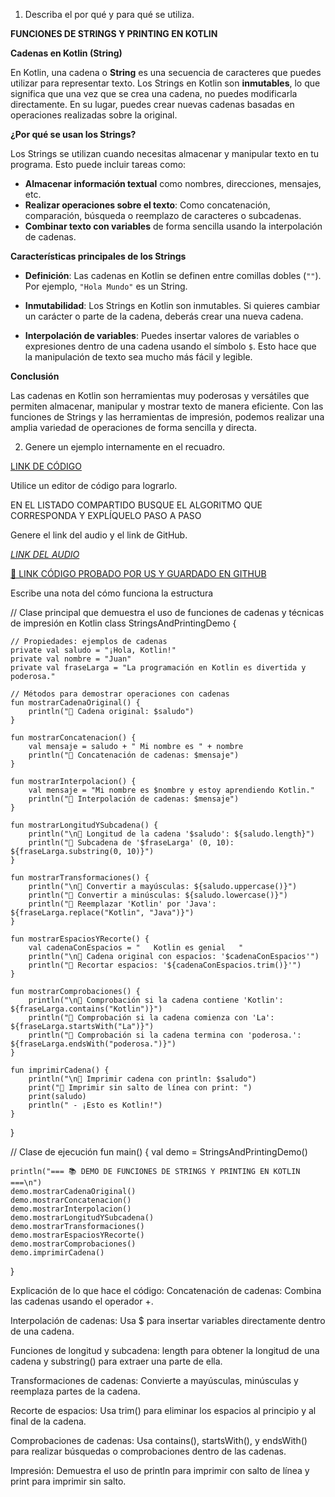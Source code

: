 1. Describa el por qué y para qué se utiliza.

**FUNCIONES DE STRINGS Y PRINTING EN KOTLIN**

 **Cadenas en Kotlin (String)**

En Kotlin, una cadena o **String** es una secuencia de caracteres que puedes utilizar para representar texto. Los Strings en Kotlin son **inmutables**, lo que significa que una vez que se crea una cadena, no puedes modificarla directamente. En su lugar, puedes crear nuevas cadenas basadas en operaciones realizadas sobre la original.

**¿Por qué se usan los Strings?**

Los Strings se utilizan cuando necesitas almacenar y manipular texto en tu programa. Esto puede incluir tareas como:

* **Almacenar información textual** como nombres, direcciones, mensajes, etc.
* **Realizar operaciones sobre el texto**: Como concatenación, comparación, búsqueda o reemplazo de caracteres o subcadenas.
* **Combinar texto con variables** de forma sencilla usando la interpolación de cadenas.

**Características principales de los Strings**

* **Definición**: Las cadenas en Kotlin se definen entre comillas dobles (`""`). Por ejemplo, `"Hola Mundo"` es un String.

* **Inmutabilidad**: Los Strings en Kotlin son inmutables. Si quieres cambiar un carácter o parte de la cadena, deberás crear una nueva cadena.

* **Interpolación de variables**: Puedes insertar valores de variables o expresiones dentro de una cadena usando el símbolo `$`. Esto hace que la manipulación de texto sea mucho más fácil y legible.


**Conclusión**

Las cadenas en Kotlin son herramientas muy poderosas y versátiles que permiten almacenar, manipular y mostrar texto de manera eficiente. Con las funciones de Strings y las herramientas de impresión, podemos realizar una amplia variedad de operaciones de forma sencilla y directa.

2. Genere un ejemplo internamente en el recuadro.

[LINK DE CÓDIGO](https://pl.kotl.in/yk3pzTqb0)

Utilice un editor de código para lograrlo.

EN EL LISTADO COMPARTIDO BUSQUE EL ALGORITMO QUE CORRESPONDA Y EXPLÍQUELO PASO A PASO

Genere el link del audio y el link de GitHub.

[*LINK DEL AUDIO*](https://tuenlace.com/audio.mp4)

[🔗 LINK CÓDIGO PROBADO POR US Y GUARDADO EN GITHUB](https://github.com/Lastshaw0724/Tarjetas-kotlin-/blob/main/CADENA/cadena.png)

Escribe una nota del cómo funciona la estructura

// Clase principal que demuestra el uso de funciones de cadenas y técnicas de impresión en Kotlin
class StringsAndPrintingDemo {

    // Propiedades: ejemplos de cadenas
    private val saludo = "¡Hola, Kotlin!"
    private val nombre = "Juan"
    private val fraseLarga = "La programación en Kotlin es divertida y poderosa."

    // Métodos para demostrar operaciones con cadenas
    fun mostrarCadenaOriginal() {
        println("🔹 Cadena original: $saludo")
    }

    fun mostrarConcatenacion() {
        val mensaje = saludo + " Mi nombre es " + nombre
        println("🔹 Concatenación de cadenas: $mensaje")
    }

    fun mostrarInterpolacion() {
        val mensaje = "Mi nombre es $nombre y estoy aprendiendo Kotlin."
        println("🔹 Interpolación de cadenas: $mensaje")
    }

    fun mostrarLongitudYSubcadena() {
        println("\n🔹 Longitud de la cadena '$saludo': ${saludo.length}")
        println("🔹 Subcadena de '$fraseLarga' (0, 10): ${fraseLarga.substring(0, 10)}")
    }

    fun mostrarTransformaciones() {
        println("\n🔹 Convertir a mayúsculas: ${saludo.uppercase()}")
        println("🔹 Convertir a minúsculas: ${saludo.lowercase()}")
        println("🔹 Reemplazar 'Kotlin' por 'Java': ${fraseLarga.replace("Kotlin", "Java")}")
    }

    fun mostrarEspaciosYRecorte() {
        val cadenaConEspacios = "   Kotlin es genial   "
        println("\n🔹 Cadena original con espacios: '$cadenaConEspacios'")
        println("🔹 Recortar espacios: '${cadenaConEspacios.trim()}'")
    }

    fun mostrarComprobaciones() {
        println("\n🔹 Comprobación si la cadena contiene 'Kotlin': ${fraseLarga.contains("Kotlin")}")
        println("🔹 Comprobación si la cadena comienza con 'La': ${fraseLarga.startsWith("La")}")
        println("🔹 Comprobación si la cadena termina con 'poderosa.': ${fraseLarga.endsWith("poderosa.")}")
    }

    fun imprimirCadena() {
        println("\n🔹 Imprimir cadena con println: $saludo")
        print("🔹 Imprimir sin salto de línea con print: ")
        print(saludo)
        println(" - ¡Esto es Kotlin!")
    }
}

// Clase de ejecución
fun main() {
    val demo = StringsAndPrintingDemo()

    println("=== 📚 DEMO DE FUNCIONES DE STRINGS Y PRINTING EN KOTLIN ===\n")
    demo.mostrarCadenaOriginal()
    demo.mostrarConcatenacion()
    demo.mostrarInterpolacion()
    demo.mostrarLongitudYSubcadena()
    demo.mostrarTransformaciones()
    demo.mostrarEspaciosYRecorte()
    demo.mostrarComprobaciones()
    demo.imprimirCadena()
}

Explicación de lo que hace el código:
Concatenación de cadenas: Combina las cadenas usando el operador +.

Interpolación de cadenas: Usa $ para insertar variables directamente dentro de una cadena.

Funciones de longitud y subcadena: length para obtener la longitud de una cadena y substring() para extraer una parte de ella.

Transformaciones de cadenas: Convierte a mayúsculas, minúsculas y reemplaza partes de la cadena.

Recorte de espacios: Usa trim() para eliminar los espacios al principio y al final de la cadena.

Comprobaciones de cadenas: Usa contains(), startsWith(), y endsWith() para realizar búsquedas o comprobaciones dentro de las cadenas.

Impresión: Demuestra el uso de println para imprimir con salto de línea y print para imprimir sin salto.


